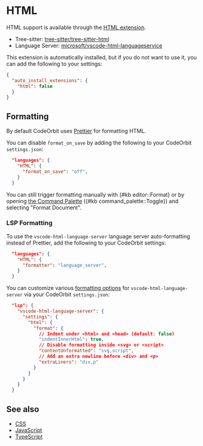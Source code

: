 # HTML

HTML support is available through the [HTML extension](https://github.com/codeorbit-industries/CodeOrbit/tree/main/extensions/html).

- Tree-sitter: [tree-sitter/tree-sitter-html](https://github.com/tree-sitter/tree-sitter-html)
- Language Server: [microsoft/vscode-html-languageservice](https://github.com/microsoft/vscode-html-languageservice)

This extension is automatically installed, but if you do not want to use it, you can add the following to your settings:

```json
{
  "auto_install_extensions": {
    "html": false
  }
}
```

## Formatting

By default CodeOrbit uses [Prettier](https://prettier.io/) for formatting HTML.

You can disable `format_on_save` by adding the following to your CodeOrbit `settings.json`:

```json
  "languages": {
    "HTML": {
      "format_on_save": "off",
    }
  }
```

You can still trigger formatting manually with {#kb editor::Format} or by opening [the Command Palette](..//getting-started.md#command-palette) ({#kb command_palette::Toggle}) and selecting "Format Document".

### LSP Formatting

To use the `vscode-html-language-server` language server auto-formatting instead of Prettier, add the following to your CodeOrbit settings:

```json
  "languages": {
    "HTML": {
      "formatter": "language_server",
    }
  }
```

You can customize various [formatting options](https://code.visualstudio.com/docs/languages/html#_formatting) for `vscode-html-language-server` via your CodeOrbit `settings.json`:

```json
  "lsp": {
    "vscode-html-language-server": {
      "settings": {
        "html": {
          "format": {
            // Indent under <html> and <head> (default: false)
            "indentInnerHtml": true,
            // Disable formatting inside <svg> or <script>
            "contentUnformatted": "svg,script",
            // Add an extra newline before <div> and <p>
            "extraLiners": "div,p"
          }
        }
      }
    }
  }
```

## See also

- [CSS](./css.md)
- [JavaScript](./javascript.md)
- [TypeScript](./typescript.md)
